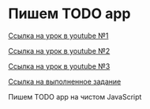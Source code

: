# Пишем  TODO app #

[Ссылка на урок в youtube №1](https://www.youtube.com/watch?v=_9hYl7_cplA&t=430s)

[Ссылка на урок в youtube №2](https://www.youtube.com/watch?v=ApTTIm4ht3E)

[Ссылка на урок в youtube №3](https://www.youtube.com/watch?v=SAzMzSNLRoE)

[Ссылка на выполненное задание](https://evgenprushk.github.io/todoApp/)

Пишем TODO app на чистом JavaScript
